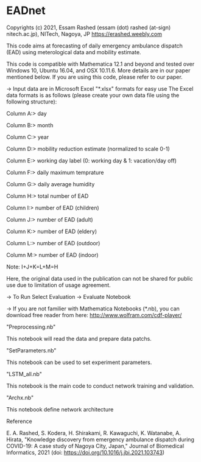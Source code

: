 # EADnet

Copyrights (c) 2021, Essam Rashed (essam (dot) rashed (at-sign) nitech.ac.jp), NITech, Nagoya, JP https://erashed.weebly.com

This code aims at forecasting of daily emergency ambulance dispatch (EAD) using meterological data and mobility estimate. 

This code is compatible with Mathematica 12.1 and beyond and tested over Windows 10, Ubuntu 16.04, and OSX 10.11.6. More details are in our paper mentioned below. If you are using this code, please refer to our paper.

-> Input data are in Microsoft Excel "*.xlsx" formats for easy use
The Excel data formats is as follows (please create your own data file using the following structure):

Column A:> day

Column B:> month

Column C:> year

Column D:> mobility reduction estimate (normalized to scale 0-1)

Column E:> working day label (0: working day & 1: vacation/day off)

Column F:> daily maximum temprature

Column G:> daily average humidity

Column H:> total number of EAD

Column I:> number of EAD (children)

Column J:> number of EAD (adult)

Column K:> number of EAD (eldery)

Column L:> number of EAD (outdoor)

Column M:> number of EAD (indoor)

Note: I+J+K=L+M=H

Here, the original data used in the publication can not be shared for public use due to limitation of usage agreement.

-> To Run Select Evaluation -> Evaluate Notebook

-> If you are not familier with Mathematica Notebooks (*.nb), you can download free reader from here: http://www.wolfram.com/cdf-player/

"Preprocessing.nb"

This notebook will read the data and prepare data patchs. 

"SetParameters.nb"

This notebook can be used to set experiment parameters.

"LSTM_all.nb"

This notebook is the main code to conduct network training and validation.

"Archx.nb"

This notebook define network architecture


Reference

E. A. Rashed, S. Kodera, H. Shirakami, R. Kawaguchi, K. Watanabe, A. Hirata, "Knowledge discovery from emergency ambulance dispatch during COVID-19: A case study of Nagoya
City, Japan," Journal of Biomedical Informatics, 2021 (doi: https://doi.org/10.1016/j.jbi.2021.103743)
